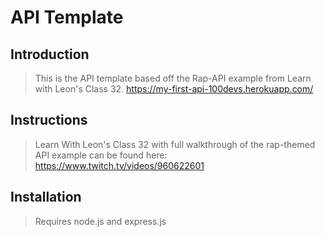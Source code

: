 # API Template 

## Introduction 

> This is the API template based off the Rap-API example from Learn with Leon's Class 32.
> https://my-first-api-100devs.herokuapp.com/

## Instructions

> Learn With Leon's Class 32 with full walkthrough of the rap-themed API example can be found here: https://www.twitch.tv/videos/960622601

## Installation

> Requires node.js and express.js
> 
